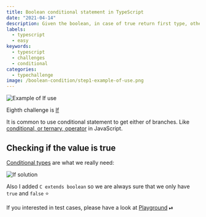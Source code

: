 ```yaml
---
title: Boolean conditional statement in TypeScript
date: "2021-04-14"
description: Given the boolean, in case of true return first type, otherwise second one
labels:
  - typescript
  - easy
keywords:
  - typescript
  - challenges
  - conditional
categories:
  - typechallenge
image: /boolean-condition/step1-example-of-use.png
---
```


![Example of If use](/boolean-condition/step1-example-of-use.png)

Eighth challenge is [If](https://github.com/type-challenges/type-challenges/blob/master/questions/268-easy-if/README.md)

It is common to use conditional statement to get either of branches. Like [conditional, or ternary, operator](https://developer.mozilla.org/en-US/docs/Web/JavaScript/Reference/Operators/Conditional_Operator) in JavaScript.

## Checking if the value is true

[Conditional types](https://www.typescriptlang.org/docs/handbook/release-notes/typescript-2-8.html#conditional-types) are what we really need:

![If solution](/boolean-condition/step2-solution.png)

Also I added `C extends boolean` so we are always sure that we only have `true` and `false` ⭐️

If you interested in test cases, please have a look at [Playground](https://www.typescriptlang.org/play?#code/PQKgUABBBMBsAcEC0ECSAzSyk91gRgJ4QAKAhgG4CmANhAOI0CuAzgBYDWA9hRABQABAA5l2TAC4cAlBADEVUcVkSAljRZYss7RACKTKi3EquAO01RUAWyE0qVqqfEQyEVeogADDJ4gB3NhUAYzYXIKCqIXEWCCCzABMVYzMvAGFPABoXCHEAJwk2YlyqcSZc0xzCISovABVMl1N47PQydSKSsorxKprPADFPADo03xUYqgAPaqDxKmbxLgh8GqoktipcrzyDXy4tz1b1Kl8AtT76xuaB3yCyCpXG4h7qoYsIfv2IKbIbOwAud6eYHRLAvGoAQQgAF40OgADw7KhZADkZBRqPwKIAfFBgMBvtMqLN5jklo80Siwb0IAAhGFw+FHFjIiCUzE4iD4wkzOYLck1FFYrDAzzvXEANRUVD8EBS9CSAAkmPh-hA2OJxEIWP98dEQkMAFYsIb7ADmwDg8DAIGAYHtoAgAH0Xa63a6IABNLhlCCpLjxGqKzY1d1hl0QW328GM1KEuZNGL4LhcOz3LK1LL9XGwuNTBPxGJIiAAfggtQgav6AG57WBHeGw+XDM5UqJDM7G27I3aVDZ9s4AN4QACiAEcmG0siOibMIABfCDoXJcKxsgTgpAhNp2UxmwzAdwsKlgGN3FkxWEAbSwM958PHk5o8IwiPyrPZbKx2NR6OxP9vWdxAfCc2hfBFmQ-dEsmgH8YH-DIwAAXQdAkNxYJApl5TDchXXJTxpTY8IZV9TCYGgaF-DEvxxOt6xATsuwjfoynEDYtgAZTmbVGKYnt6KwXEOLYMhiggQgfS2FhU1UMwdXVTVtV1YB9TYI0TXNS0EGAe4WD8TZBIgKUZQgaTmGSUx5I1LUdT1FgDWNU1cgtK1gDM2TLMMgBZfYalSESKMcfcrMU2yVPstTHPNG07TAIA) ⏯
